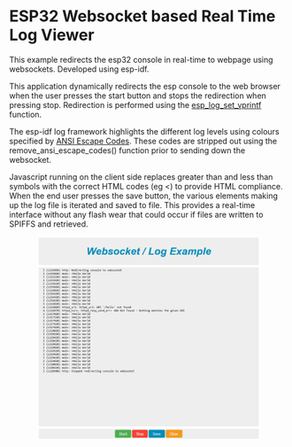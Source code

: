# ESP32 Websocket based Real Time Log Viewer
This example redirects the esp32 console in real-time to webpage using websockets. Developed using esp-idf.

This application dynamically redirects the esp console to the web browser when the user presses the start button and stops the redirection when pressing stop. Redirection is performed using the 
[esp_log_set_vprintf](https://docs.espressif.com/projects/esp-idf/en/latest/esp32/api-reference/system/log.html#_CPPv419esp_log_set_vprintf14vprintf_like_t) function. 

The esp-idf log framework highlights the different log levels using colours specified by [ANSI Escape Codes](https://en.wikipedia.org/wiki/ANSI_escape_code). These codes are stripped out using the remove_ansi_escape_codes() function prior to sending down the websocket.

Javascript running on the client side replaces greater than and less than symbols with the correct HTML codes (eg &lt;) to provide HTML compliance. When the end user presses the save button, the various elements making up the log file is iterated and saved to file. This provides a real-time interface without any flash wear that could occur if files are written to SPIFFS and retrieved.

<P ALIGN="CENTER"><IMG SRC="https://raw.githubusercontent.com/craigpeacock/ESP32_Websocket_LogViewer/master/img/screenshot.png" width=80% height=80%></P> 
 
